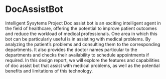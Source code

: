# DocAssistBot
Intelligent Sysytems Project
Doc assist bot is an exciting intelligent agent in the field of healthcare, offering the potential to 
improve patient outcomes and reduce the workload of medical professionals. One area in which 
this bot can be particularly useful is in assisting with medical problems. By analyzing the patient’s 
problems and consulting them to the corresponding departments. It also provides the doctor 
names particular to the departments and checks their availability to schedule appointments if 
required. In this design report, we will explore the features and capabilities of doc assist bot that 
assist with medical problems, as well as the potential benefits and limitations of this technology.

